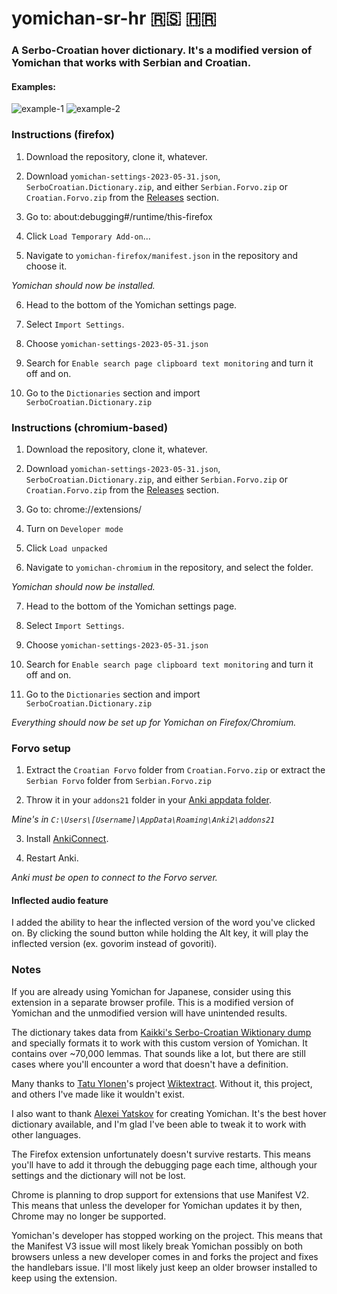 # yomichan-sr-hr 🇷🇸 🇭🇷

### A Serbo-Croatian hover dictionary. It's a modified version of Yomichan that works with Serbian and Croatian.

#### Examples:
![example-1](https://github.com/seth-js/yomichan-sr-hr/assets/83692925/104599c8-0f80-40a7-9a46-10ac2f7d13d7)
![example-2](https://github.com/seth-js/yomichan-sr-hr/assets/83692925/2f4fea5e-9935-4d74-a28a-70e7590d91f3)

### Instructions (firefox)
1. Download the repository, clone it, whatever.

2. Download `yomichan-settings-2023-05-31.json`, `SerboCroatian.Dictionary.zip`, and either `Serbian.Forvo.zip` or `Croatian.Forvo.zip` from the [Releases](https://github.com/seth-js/yomichan-sr-hr/releases) section.

3. Go to: about:debugging#/runtime/this-firefox

4. Click `Load Temporary Add-on`…

5. Navigate to `yomichan-firefox/manifest.json` in the repository and choose it.

*Yomichan should now be installed.*

6. Head to the bottom of the Yomichan settings page.

7. Select `Import Settings`.

8. Choose `yomichan-settings-2023-05-31.json`

9. Search for `Enable search page clipboard text monitoring` and turn it off and on.

10. Go to the `Dictionaries` section and import `SerboCroatian.Dictionary.zip`

### Instructions (chromium-based)
1. Download the repository, clone it, whatever.

2. Download `yomichan-settings-2023-05-31.json`, `SerboCroatian.Dictionary.zip`, and either `Serbian.Forvo.zip` or `Croatian.Forvo.zip` from the [Releases](https://github.com/seth-js/yomichan-sr-hr/releases) section.

3. Go to: chrome://extensions/

4. Turn on `Developer mode`

5. Click `Load unpacked`

6. Navigate to `yomichan-chromium` in the repository, and select the folder.

*Yomichan should now be installed.*

7. Head to the bottom of the Yomichan settings page.

8. Select `Import Settings`.

9. Choose `yomichan-settings-2023-05-31.json`

10. Search for `Enable search page clipboard text monitoring` and turn it off and on.

11. Go to the `Dictionaries` section and import `SerboCroatian.Dictionary.zip`

*Everything should now be set up for Yomichan on Firefox/Chromium.*

### Forvo setup

1. Extract the `Croatian Forvo` folder from `Croatian.Forvo.zip` or extract the `Serbian Forvo` folder from `Serbian.Forvo.zip`

2. Throw it in your `addons21` folder in your [Anki appdata folder](https://docs.ankiweb.net/files.html?file-locations#file-locations).

*Mine's in `C:\Users\[Username]\AppData\Roaming\Anki2\addons21`*

3. Install [AnkiConnect](https://ankiweb.net/shared/info/2055492159).

4. Restart Anki.

*Anki must be open to connect to the Forvo server.*

#### Inflected audio feature

I added the ability to hear the inflected version of the word you've clicked on. By clicking the sound button while holding the Alt key, it will play the inflected version (ex. govorim instead of govoriti).

### Notes

If you are already using Yomichan for Japanese, consider using this extension in a separate browser profile. This is a modified version of Yomichan and the unmodified version will have unintended results.

The dictionary takes data from [Kaikki's Serbo-Croatian Wiktionary dump](https://kaikki.org/dictionary/Serbo-Croatian/) and specially formats it to work with this custom version of Yomichan. It contains over ~70,000 lemmas. That sounds like a lot, but there are still cases where you'll encounter a word that doesn't have a definition.

Many thanks to [Tatu Ylonen](http://www.lrec-conf.org/proceedings/lrec2022/pdf/2022.lrec-1.140.pdf)'s project [Wiktextract](https://github.com/tatuylonen/wiktextract). Without it, this project, and others I've made like it wouldn't exist.

I also want to thank [Alexei Yatskov](https://github.com/FooSoft) for creating Yomichan. It's the best hover dictionary available, and I'm glad I've been able to tweak it to work with other languages.

The Firefox extension unfortunately doesn't survive restarts. This means you'll have to add it through the debugging page each time, although your settings and the dictionary will not be lost.

Chrome is planning to drop support for extensions that use Manifest V2. This means that unless the developer for Yomichan updates it by then, Chrome may no longer be supported.

Yomichan's developer has stopped working on the project. This means that the Manifest V3 issue will most likely break Yomichan possibly on both browsers unless a new developer comes in and forks the project and fixes the handlebars issue. I'll most likely just keep an older browser installed to keep using the extension.
